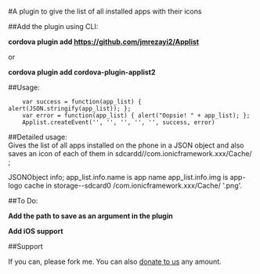 #A plugin to give the list of all installed apps with their icons


##Add the plugin using CLI:

**cordova plugin add https://github.com/jmrezayi2/Applist**

or 

**cordova plugin add cordova-plugin-applist2**

##Usage:
        
        var success = function(app_list) { alert(JSON.stringify(app_list)); };
        var error = function(app_list) { alert("Oopsie! " + app_list); };
        Applist.createEvent('', '', '', '', '', success, error)
        
##Detailed usage:        
Gives the list of all apps installed on the phone in a JSON object and also saves an icon of each of them in sdcardd//com.ionicframework.xxx/Cache/ ;        

JSONObject info;
app_list.info.name is app name 
app_list.info.img is app-logo cache in storage--sdcard0 /com.ionicframework.xxx/Cache/ '.png'.


##To Do:

**Add the path to save as an argument in the plugin**

**Add iOS support**

##Support

If you can, please fork me. You can also [donate to us](https://www.paypal.com/ca/cgi-bin/webscr?cmd=_flow&SESSION=xT0cic-TDI4_xvjvPzqbG_KIS3bMJtR2yhoXlDKmr90wnVgHMrjyvQ1Z7nS&dispatch=5885d80a13c0db1f8e263663d3faee8d66f31424b43e9a70645c907a6cbd8fb4) any amount.
